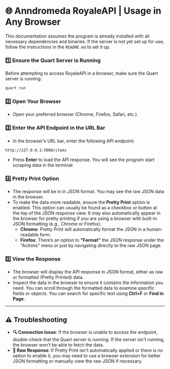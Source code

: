 # 🌐 Anndromeda RoyaleAPI | Usage in Any Browser

This documentation assumes the program is already installed with all necessary dependencies and binaries. If the server is not yet set up for use, follow the instructions in the `README.md` to set it up.

### 1️⃣ **Ensure the Quart Server is Running**  
Before attempting to access RoyaleAPI in a browser, make sure the Quart server is running:

```bash
quart run
```

### 2️⃣ **Open Your Browser**  
- Open your preferred browser (Chrome, Firefox, Safari, etc.).

### 3️⃣ **Enter the API Endpoint in the URL Bar**  
- In the browser’s URL bar, enter the following API endpoint:

```text
http://127.0.0.1:5000/items
```

- Press **Enter** to load the API response. You will see the program start scraping data in the terminal.

### 4️⃣ **Pretty Print Option**  
- The response will be in in JSON format. You may see the raw JSON data in the browser.
- To make the data more readable, ensure the **Pretty Print** option is enabled. This option can usually be found as a checkbox or button at the top of the JSON response view. It may also automatically appear in the browser for pretty printing if you are using a browser with built-in JSON formatting (e.g., Chrome or Firefox).
  - **Chrome**: Pretty Print will automatically format the JSON in a human-readable form.
  - **Firefox**: There’s an option to **"Format"** the JSON response under the "Actions" menu or just by navigating directly to the raw JSON page.

### 5️⃣ **View the Response**  
- The browser will display the API response in JSON format, either as raw or formatted (Pretty Printed) data.
- Inspect the data in the browser to ensure it contains the information you need. You can scroll through the formatted data to examine specific fields or objects. You can search for specific text using **Ctrl+F** or **Find in Page**.

---

## ⚠️ Troubleshooting

- **🔍 Connection Issue**: If the browser is unable to access the endpoint, double-check that the Quart server is running. If the server isn't running, the browser won’t be able to fetch the data.
- **📝 Raw Response**: If Pretty Print isn't automatically applied or there is no option to enable it, you may need to use a browser extension for better JSON formatting or manually view the raw JSON if necessary.
